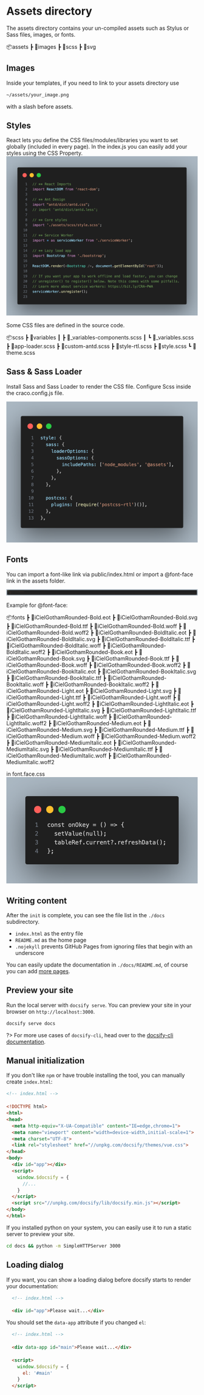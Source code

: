 # Assets directory

The assets directory contains your un-compiled assets such as Stylus or Sass files, images, or fonts.

📦assets
 ┣ 📂images
 ┣ 📂scss
 ┣ 📂svg

## Images
Inside your templates, if you need to link to your assets directory use 

```bash
~/assets/your_image.png
``` 
with a slash before assets.


## Styles
React lets you define the CSS files/modules/libraries you want to set globally (included in every page). In the index.js you can easily add your styles using the CSS Property.
![Import CSS](/assets/images/css.png)

Some CSS files are defined in the source code.

📦scss
 ┣ 📂variables
 ┃ ┣ 📜_variables-components.scss
 ┃ ┗ 📜_variables.scss
 ┣ 📜app-loader.scss
 ┣ 📜custom-antd.scss
 ┣ 📜style-rtl.scss
 ┣ 📜style.scss
 ┗ 📜theme.scss

 ## Sass & Sass Loader
 Install Sass and Sass Loader to render the CSS file.
 Configure Scss inside the craco.config.js file.

 ![Sass Loader](/assets/images/sass.png)

## Fonts
You can import a font-like link via public/index.html or import a @font-face link in the assets folder.

![Fonts](/assets/images/fonts.png)

Example for @font-face:

📦fonts
 ┣ 📜iCielGothamRounded-Bold.eot
 ┣ 📜iCielGothamRounded-Bold.svg
 ┣ 📜iCielGothamRounded-Bold.ttf
 ┣ 📜iCielGothamRounded-Bold.woff
 ┣ 📜iCielGothamRounded-Bold.woff2
 ┣ 📜iCielGothamRounded-BoldItalic.eot
 ┣ 📜iCielGothamRounded-BoldItalic.svg
 ┣ 📜iCielGothamRounded-BoldItalic.ttf
 ┣ 📜iCielGothamRounded-BoldItalic.woff
 ┣ 📜iCielGothamRounded-BoldItalic.woff2
 ┣ 📜iCielGothamRounded-Book.eot
 ┣ 📜iCielGothamRounded-Book.svg
 ┣ 📜iCielGothamRounded-Book.ttf
 ┣ 📜iCielGothamRounded-Book.woff
 ┣ 📜iCielGothamRounded-Book.woff2
 ┣ 📜iCielGothamRounded-BookItalic.eot
 ┣ 📜iCielGothamRounded-BookItalic.svg
 ┣ 📜iCielGothamRounded-BookItalic.ttf
 ┣ 📜iCielGothamRounded-BookItalic.woff
 ┣ 📜iCielGothamRounded-BookItalic.woff2
 ┣ 📜iCielGothamRounded-Light.eot
 ┣ 📜iCielGothamRounded-Light.svg
 ┣ 📜iCielGothamRounded-Light.ttf
 ┣ 📜iCielGothamRounded-Light.woff
 ┣ 📜iCielGothamRounded-Light.woff2
 ┣ 📜iCielGothamRounded-LightItalic.eot
 ┣ 📜iCielGothamRounded-LightItalic.svg
 ┣ 📜iCielGothamRounded-LightItalic.ttf
 ┣ 📜iCielGothamRounded-LightItalic.woff
 ┣ 📜iCielGothamRounded-LightItalic.woff2
 ┣ 📜iCielGothamRounded-Medium.eot
 ┣ 📜iCielGothamRounded-Medium.svg
 ┣ 📜iCielGothamRounded-Medium.ttf
 ┣ 📜iCielGothamRounded-Medium.woff
 ┣ 📜iCielGothamRounded-Medium.woff2
 ┣ 📜iCielGothamRounded-MediumItalic.eot
 ┣ 📜iCielGothamRounded-MediumItalic.svg
 ┣ 📜iCielGothamRounded-MediumItalic.ttf
 ┣ 📜iCielGothamRounded-MediumItalic.woff
 ┣ 📜iCielGothamRounded-MediumItalic.woff2

 in font.face.css
 ![Fonts](/assets/images/font-face.png)


## Writing content

After the `init` is complete, you can see the file list in the `./docs` subdirectory.

- `index.html` as the entry file
- `README.md` as the home page
- `.nojekyll` prevents GitHub Pages from ignoring files that begin with an underscore

You can easily update the documentation in `./docs/README.md`, of course you can add [more pages](more-pages.md).

## Preview your site

Run the local server with `docsify serve`. You can preview your site in your browser on `http://localhost:3000`.

```bash
docsify serve docs
```

?> For more use cases of `docsify-cli`, head over to the [docsify-cli documentation](https://github.com/docsifyjs/docsify-cli).

## Manual initialization

If you don't like `npm` or have trouble installing the tool, you can manually create `index.html`:

```html
<!-- index.html -->

<!DOCTYPE html>
<html>
<head>
  <meta http-equiv="X-UA-Compatible" content="IE=edge,chrome=1">
  <meta name="viewport" content="width=device-width,initial-scale=1">
  <meta charset="UTF-8">
  <link rel="stylesheet" href="//unpkg.com/docsify/themes/vue.css">
</head>
<body>
  <div id="app"></div>
  <script>
    window.$docsify = {
      //...
    }
  </script>
  <script src="//unpkg.com/docsify/lib/docsify.min.js"></script>
</body>
</html>
```

If you installed python on your system, you can easily use it to run a static server to preview your site.

```bash
cd docs && python -m SimpleHTTPServer 3000
```

## Loading dialog

If you want, you can show a loading dialog before docsify starts to render your documentation:

```html
  <!-- index.html -->

  <div id="app">Please wait...</div>
```

You should set the `data-app` attribute if you changed `el`:

```html
  <!-- index.html -->

  <div data-app id="main">Please wait...</div>

  <script>
    window.$docsify = {
      el: '#main'
    }
  </script>
```
